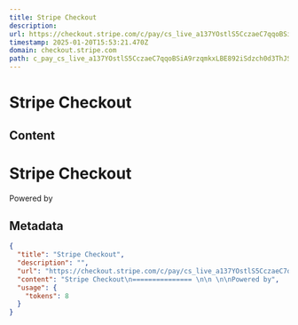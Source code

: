```yaml
---
title: Stripe Checkout
description: 
url: https://checkout.stripe.com/c/pay/cs_live_a137YOstlS5CczaeC7qqoBSiA9rzqmkxLBE892iSdzch0d3ThJSPVPoC6m#fidkdWxOYHwnPyd1blppbHNgWkdCRnNWfFU2bmJtfTN2Uk5VbGFLUko0PScpJ3VpbGtuQH11anZgYUxhJz8nPERUMnZSYGhRMT1wNElCZksxJ3gl
timestamp: 2025-01-20T15:53:21.470Z
domain: checkout.stripe.com
path: c_pay_cs_live_a137YOstlS5CczaeC7qqoBSiA9rzqmkxLBE892iSdzch0d3ThJSPVPoC6m
---
```


# Stripe Checkout



## Content

Stripe Checkout
=============== 

 

Powered by

## Metadata

```json
{
  "title": "Stripe Checkout",
  "description": "",
  "url": "https://checkout.stripe.com/c/pay/cs_live_a137YOstlS5CczaeC7qqoBSiA9rzqmkxLBE892iSdzch0d3ThJSPVPoC6m#fidkdWxOYHwnPyd1blppbHNgWkdCRnNWfFU2bmJtfTN2Uk5VbGFLUko0PScpJ3VpbGtuQH11anZgYUxhJz8nPERUMnZSYGhRMT1wNElCZksxJ3gl",
  "content": "Stripe Checkout\n=============== \n\n \n\nPowered by",
  "usage": {
    "tokens": 8
  }
}
```
